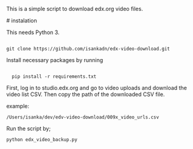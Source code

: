 <p>This is a simple script to download edx.org video files.</p>
# instalation

<p>This needs Python 3.</p>

<code>
git clone https://github.com/isankadn/edx-video-download.git
</code>

<p>Install necessary packages by running </p>
<code>
  pip install -r requirements.txt
</code>
 
<p>
First, log in to studio.edx.org  and go to video uploads and download the video list CSV.
Then copy the path of the downloaded CSV file.</p> 

<p>example:</p> 
<code>/Users/isanka/dev/edv-video-download/009x_video_urls.csv</code>

<p>Run the script by;</p>
<code>python edx_video_backup.py</code>
